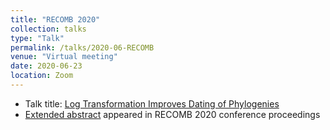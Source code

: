 ```yaml
---
title: "RECOMB 2020"
collection: talks
type: "Talk"
permalink: /talks/2020-06-RECOMB
venue: "Virtual meeting"
date: 2020-06-23
location: Zoom
---
```


* Talk title: [Log Transformation Improves Dating of Phylogenies](https://www.youtube.com/watch?v=IvaXAHFObfk)
* [Extended abstract](https://link.springer.com/chapter/10.1007/978-3-030-45257-5_31) appeared in RECOMB 2020 conference proceedings 
